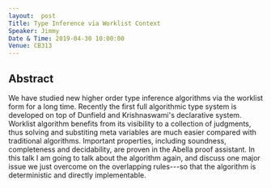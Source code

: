 ```yaml
---
layout:  post
Title: Type Inference via Worklist Context
Speaker: Jimmy
Date & Time: 2019-04-30 10:00:00
Venue: CB313
---
```

## Abstract
We have studied new higher order type inference algorithms via the worklist form for a long time. Recently the first full algorithmic type system is developed on top of Dunfield and Krishnaswami's declarative system.
Worklist algorithm benefits from its visibility to a collection of judgments, thus solving and substiting meta variables are much easier compared with traditional algorithms. Important properties, including soundness, completeness and decidability, are proven in the Abella proof assistant.
In this talk I am going to talk about the algorithm again, and discuss one major issue we just overcome on the overlapping rules---so that the algorithm is deterministic and directly implementable.